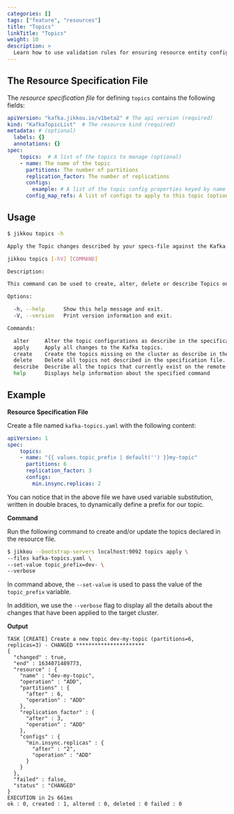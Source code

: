 ```yaml
---
categories: []
tags: ["feature", "resources"] 
title: "Topics"
linkTitle: "Topics"
weight: 10
description: >
  Learn how to use validation rules for ensuring resource entity configurations meets your requirements before being created and/or updated.
---
```


## The Resource Specification File

The _resource specification file_ for defining `topics` contains the following fields:

```yaml
apiVersion: "kafka.jikkou.io/v1beta2" # The api version (required)
kind: "KafkaTopicList"  # The resource kind (required)
metadata: # (optional)
  labels: {}
  annotations: {}
spec:
    topics:  # A list of the topics to manage (optional)
    - name: The name of the topic
      partitions: The number of partitions
      replication_factor: The number of replications
      configs: 
        example: # A list of the topic config properties keyed by name to override (optional).
      config_map_refs: A list of configs to apply to this topic (optional).
```

## Usage

```bash
$ jikkou topics -h   
```

```bash
Apply the Topic changes described by your specs-file against the Kafka cluster you are currently pointing at.

jikkou topics [-hV] [COMMAND]

Description:

This command can be used to create, alter, delete or describe Topics on a remote Kafka cluster

Options:

  -h, --help      Show this help message and exit.
  -V, --version   Print version information and exit.

Commands:

  alter     Alter the topic configurations as describe in the specification file.
  apply     Apply all changes to the Kafka topics.
  create    Create the topics missing on the cluster as describe in the specification file.
  delete    Delete all topics not described in the specification file.
  describe  Describe all the topics that currently exist on the remote Kafka cluster.
  help      Displays help information about the specified command
```

## Example

**Resource Specification File**

Create a file named `kafka-topics.yaml` with the following content:

```yaml
apiVersion: 1
spec:
    topics:
    - name: "{{ values.topic_prefix | default('') }}my-topic"
      partitions: 6
      replication_factor: 3
      configs:
        min.insync.replicas: 2
```

You can notice that in the above file we have used variable substitution, written in double braces, to dynamically define a prefix for our topic.

**Command**

Run the following command to create and/or update the topics declared in the resource file.

```bash
$ jikkou --bootstrap-servers localhost:9092 topics apply \
--files kafka-topics.yaml \
--set-value topic_prefix=dev- \
--verbose
```

In command above, the `--set-value` is used to pass the value of the `topic_prefix` variable. 

In addition, we use the `--verbose` flag to display all the details about the changes that have been applied to the target cluster.

**Output**

```
TASK [CREATE] Create a new topic dev-my-topic (partitions=6, replicas=3) - CHANGED **********************
{
  "changed" : true,
  "end" : 1634071489773,
  "resource" : {
    "name" : "dev-my-topic",
    "operation" : "ADD",
    "partitions" : {
      "after" : 6,
      "operation" : "ADD"
    },
    "replication_factor" : {
      "after" : 3,
      "operation" : "ADD"
    },
    "configs" : {
      "min.insync.replicas" : {
        "after" : "2",
        "operation" : "ADD"
      }
    }
  },
  "failed" : false,
  "status" : "CHANGED"
}
EXECUTION in 2s 661ms
ok : 0, created : 1, altered : 0, deleted : 0 failed : 0
```

